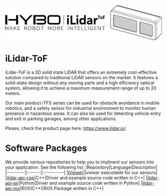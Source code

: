 ![itfs](ilidar-tof-itfs.png)

# iLidar-ToF
iLidar-ToF is a 3D solid state LiDAR that offers an extremely cost-effective solution compared to traditional LiDAR sensors on the market. It features a solid-state design without any moving parts and a high efficiency optical system, allowing it to achieve a maximum measurement range of up to 20 meters.

Our main product iTFS series can be used for obstacle avoidance in mobile robotics, and a safety sensor for industrial environment to monitor human presence in hazardous areas. It can also be used for detecting vehicle entry and exit in parking garages, among other applications.

Please, check the product page here: https://www.ilidar.io/

# Software Packages
We provide various repositories to help you to implment our sensors into your application. See the following list:
|Repository|Language|Description|
|:--------:|:------:|:----------|
|[iViewer]||viewer executable for our sensors|
|[ilidar-api-cpp]|C++|Driver and example source code written in C++|
|[ilidar-api-py]|Python|Driver and example source code written in Python|
|[ilidar-api-ros]|ROS(C++)|ROS Package written in C++|

<!--

**Here are some ideas to get you started:**

🙋‍♀️ A short introduction - what is your organization all about?
🌈 Contribution guidelines - how can the community get involved?
👩‍💻 Useful resources - where can the community find your docs? Is there anything else the community should know?
🍿 Fun facts - what does your team eat for breakfast?
🧙 Remember, you can do mighty things with the power of [Markdown](https://docs.github.com/github/writing-on-github/getting-started-with-writing-and-formatting-on-github/basic-writing-and-formatting-syntax)
-->

[iViewer]: https://github.com/ilidar-tof/iviewer/releases
[ilidar-api-cpp]: https://github.com/ilidar-tof/ilidar-api-cpp
[ilidar-api-py]: https://github.com/ilidar-tof/ilidar-api-py
[ilidar-api-ros]: https://github.com/ilidar-tof/ilidar-api-ros
